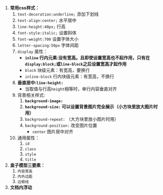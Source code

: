 1. **常用css样式：**
   1. `text-decoration:underline;` 添加下划线
   1. `text-align:center;` 水平居中
   1. `line-height:40px;` 行高
   1. `font-style:italic;` 设置斜体
   1. `font-weight:700` 设置字体大小
   1.  `letter-spacing:50px` 字体间距
   1. `display` 属性：
      + **`inline` 行内元素:没有宽高。且即使设置宽高也不起作用，只有在`display:block;`或`line-block`之后设置宽高才起作用**
      + `block` 块级元素：有宽高，要换行
      + `inline-block` 行内块级元素：有宽高，不换行
   1. **垂直居中:`line-height:`**
       + 当取值与行高`height`相等时，单行内容垂直对齐
   1. 背景相关样式:
        1. **`background-image:`**
        2. **`background-size:` 可以设置背景图片完全展示（小方块里放大图片时用）**
        1. `background-repeat:` （大方块里放小图片时用）
        1. `background-position:` 改变图片位置
           + `center` 图片居中对齐
    1. 通用属性：
       1. `id`
       1. `class`
       1. `style`
       1. `title`
1. **盒子模型三要素：**
   1. `内容宽高`
   1. `内外边距`
   1. `边框线`
1. **文档内浮动**
